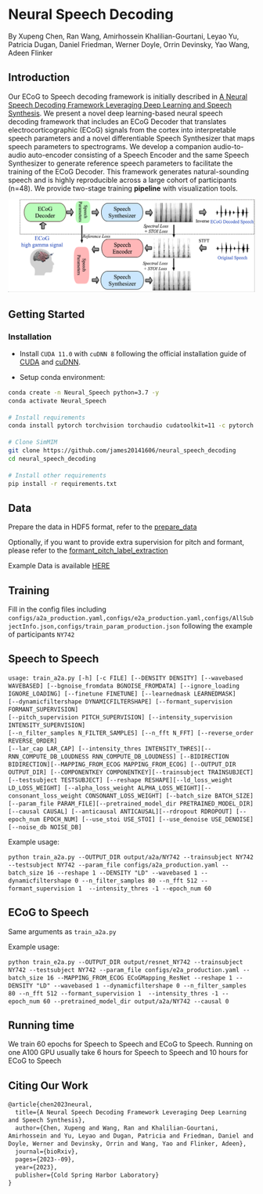 # Neural Speech Decoding

By Xupeng Chen, Ran Wang, Amirhossein Khalilian-Gourtani, Leyao Yu, Patricia Dugan, Daniel Friedman, Werner Doyle, Orrin Devinsky, Yao Wang, Adeen Flinker

## Introduction
Our ECoG to Speech decoding framework is initially described in [A Neural Speech Decoding Framework Leveraging Deep Learning and Speech Synthesis](https://www.biorxiv.org/content/10.1101/2023.09.16.558028v1). We present a novel deep learning-based neural speech decoding framework that includes an ECoG Decoder that translates electrocorticographic (ECoG) signals from the cortex into interpretable speech parameters and a novel differentiable Speech Synthesizer that maps speech parameters to spectrograms. We develop a companion audio-to-audio auto-encoder consisting of a Speech Encoder and the same Speech Synthesizer to generate reference speech parameters to facilitate the training of the ECoG Decoder. This framework generates natural-sounding speech and is highly reproducible across a large cohort of participants (n=48). We provide two-stage training **pipeline** with visualization tools.

<div align="center">
    <img src="fig/fig1.png" />
</div>

## Getting Started

### Installation

- Install `CUDA 11.0` with `cuDNN 8` following the official installation guide of [CUDA](https://docs.nvidia.com/cuda/cuda-installation-guide-linux/index.html) and [cuDNN](https://developer.nvidia.com/rdp/cudnn-archive).

- Setup conda environment:
```bash
conda create -n Neural_Speech python=3.7 -y
conda activate Neural_Speech

# Install requirements
conda install pytorch torchvision torchaudio cudatoolkit=11 -c pytorch -y

# Clone SimMIM
git clone https://github.com/james20141606/neural_speech_decoding
cd neural_speech_decoding

# Install other requirements
pip install -r requirements.txt
```



## Data

Prepare the data in HDF5 format, refer to the [prepare_data](notebooks/prepare_data.ipynb)

Optionally, if you want to provide extra supervision for pitch and formant, please refer to the [formant_pitch_label_extraction](notebooks/formant_pitch_label_extraction.ipynb)

Example Data is available [HERE](example_data/README.md)

## Training
Fill in the config files including `configs/a2a_production.yaml,configs/e2a_production.yaml,configs/AllSubjectInfo.json,configs/train_param_production.json` following the example of participants `NY742`

## Speech to Speech 

```
usage: train_a2a.py [-h] [-c FILE] [--DENSITY DENSITY] [--wavebased WAVEBASED] [--bgnoise_fromdata BGNOISE_FROMDATA] [--ignore_loading IGNORE_LOADING] [--finetune FINETUNE] [--learnedmask LEARNEDMASK]
[--dynamicfiltershape DYNAMICFILTERSHAPE] [--formant_supervision FORMANT_SUPERVISION]
[--pitch_supervision PITCH_SUPERVISION] [--intensity_supervision INTENSITY_SUPERVISION]
[--n_filter_samples N_FILTER_SAMPLES] [--n_fft N_FFT] [--reverse_order REVERSE_ORDER]
[--lar_cap LAR_CAP] [--intensity_thres INTENSITY_THRES][--RNN_COMPUTE_DB_LOUDNESS RNN_COMPUTE_DB_LOUDNESS] [--BIDIRECTION BIDIRECTION][--MAPPING_FROM_ECOG MAPPING_FROM_ECOG] [--OUTPUT_DIR OUTPUT_DIR] [--COMPONENTKEY COMPONENTKEY][--trainsubject TRAINSUBJECT] [--testsubject TESTSUBJECT] [--reshape RESHAPE][--ld_loss_weight LD_LOSS_WEIGHT] [--alpha_loss_weight ALPHA_LOSS_WEIGHT][--consonant_loss_weight CONSONANT_LOSS_WEIGHT] [--batch_size BATCH_SIZE] [--param_file PARAM_FILE][--pretrained_model_dir PRETRAINED_MODEL_DIR] [--causal CAUSAL] [--anticausal ANTICAUSAL][--rdropout RDROPOUT] [--epoch_num EPOCH_NUM] [--use_stoi USE_STOI] [--use_denoise USE_DENOISE][--noise_db NOISE_DB]
```

Example usage:

```
python train_a2a.py --OUTPUT_DIR output/a2a/NY742 --trainsubject NY742 --testsubject NY742 --param_file configs/a2a_production.yaml --batch_size 16 --reshape 1 --DENSITY "LD" --wavebased 1 --dynamicfiltershape 0 --n_filter_samples 80 --n_fft 512 --formant_supervision 1  --intensity_thres -1 --epoch_num 60
```

## ECoG to Speech

Same arguments as `train_a2a.py`

Example usage:

```
python train_e2a.py --OUTPUT_DIR output/resnet_NY742 --trainsubject NY742 --testsubject NY742 --param_file configs/e2a_production.yaml --batch_size 16 --MAPPING_FROM_ECOG ECoGMapping_ResNet --reshape 1 --DENSITY "LD" --wavebased 1 --dynamicfiltershape 0 --n_filter_samples 80 --n_fft 512 --formant_supervision 1  --intensity_thres -1 --epoch_num 60 --pretrained_model_dir output/a2a/NY742 --causal 0
```


## Running time
We train 60 epochs for Speech to Speech and ECoG to Speech. Running on one A100 GPU usually take 6 hours for Speech to Speech and 10 hours for ECoG to Speech

## Citing Our Work
```dotnetcli
@article{chen2023neural,
  title={A Neural Speech Decoding Framework Leveraging Deep Learning and Speech Synthesis},
  author={Chen, Xupeng and Wang, Ran and Khalilian-Gourtani, Amirhossein and Yu, Leyao and Dugan, Patricia and Friedman, Daniel and Doyle, Werner and Devinsky, Orrin and Wang, Yao and Flinker, Adeen},
  journal={bioRxiv},
  pages={2023--09},
  year={2023},
  publisher={Cold Spring Harbor Laboratory}
}
```